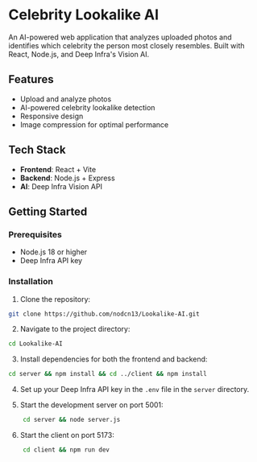 # Celebrity Lookalike AI

An AI-powered web application that analyzes uploaded photos and identifies which celebrity the person most closely resembles. Built with React, Node.js, and Deep Infra's Vision AI.

## Features

- Upload and analyze photos
- AI-powered celebrity lookalike detection
- Responsive design
- Image compression for optimal performance

## Tech Stack

- **Frontend**: React + Vite
- **Backend**: Node.js + Express
- **AI**: Deep Infra Vision API

## Getting Started

### Prerequisites

- Node.js 18 or higher
- Deep Infra API key

### Installation

1. Clone the repository:
```bash
git clone https://github.com/nodcn13/Lookalike-AI.git
```
2. Navigate to the project directory:
```bash
cd Lookalike-AI
```
3. Install dependencies for both the frontend and backend:
```bash
cd server && npm install && cd ../client && npm install
```
4. Set up your Deep Infra API key in the `.env` file in the `server` directory.

5. Start the development server on port 5001:
```bash
    cd server && node server.js
```
6. Start the client on port 5173:
```bash
    cd client && npm run dev
```
  
